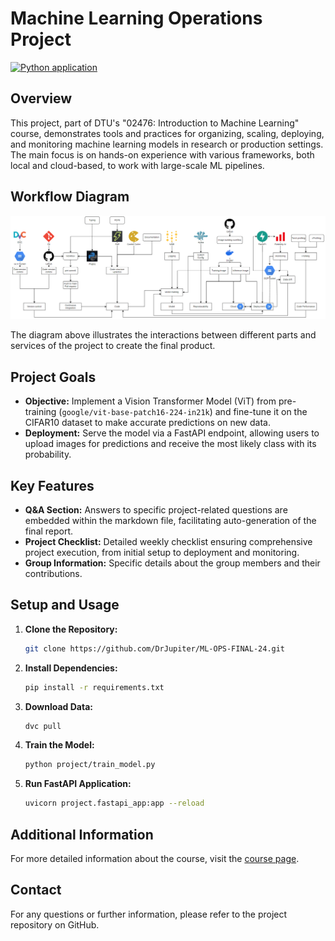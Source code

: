 # Machine Learning Operations Project

[![Python application](https://github.com/DrJupiter/ML-OPS-FINAL-24/actions/workflows/python-app.yml/badge.svg?branch=main)](https://github.com/DrJupiter/ML-OPS-FINAL-24/actions/workflows/python-app.yml)

## Overview

This project, part of DTU's "02476: Introduction to Machine Learning" course, demonstrates tools and practices for organizing, scaling, deploying, and monitoring machine learning models in research or production settings. The main focus is on hands-on experience with various frameworks, both local and cloud-based, to work with large-scale ML pipelines.

## Workflow Diagram
![MLOPS_diagram](./reports/figures/draw_io_total_fig_4.png)

The diagram above illustrates the interactions between different parts and services of the project to create the final product.

## Project Goals

- **Objective:** Implement a Vision Transformer Model (ViT) from pre-training (`google/vit-base-patch16-224-in21k`) and fine-tune it on the CIFAR10 dataset to make accurate predictions on new data.
- **Deployment:** Serve the model via a FastAPI endpoint, allowing users to upload images for predictions and receive the most likely class with its probability.

## Key Features

- **Q&A Section:** Answers to specific project-related questions are embedded within the markdown file, facilitating auto-generation of the final report.
- **Project Checklist:** Detailed weekly checklist ensuring comprehensive project execution, from initial setup to deployment and monitoring.
- **Group Information:** Specific details about the group members and their contributions.

## Setup and Usage

1. **Clone the Repository:** 
    ```bash
    git clone https://github.com/DrJupiter/ML-OPS-FINAL-24.git
    ```
2. **Install Dependencies:** 
    ```bash
    pip install -r requirements.txt
    ```
3. **Download Data:**
    ```bash
    dvc pull
    ```
4. **Train the Model:**
    ```bash
    python project/train_model.py
    ```
5. **Run FastAPI Application:**
    ```bash
    uvicorn project.fastapi_app:app --reload
    ```

## Additional Information

For more detailed information about the course, visit the [course page](https://kurser.dtu.dk/course/2024-2025/02476).

## Contact

For any questions or further information, please refer to the project repository on GitHub.
